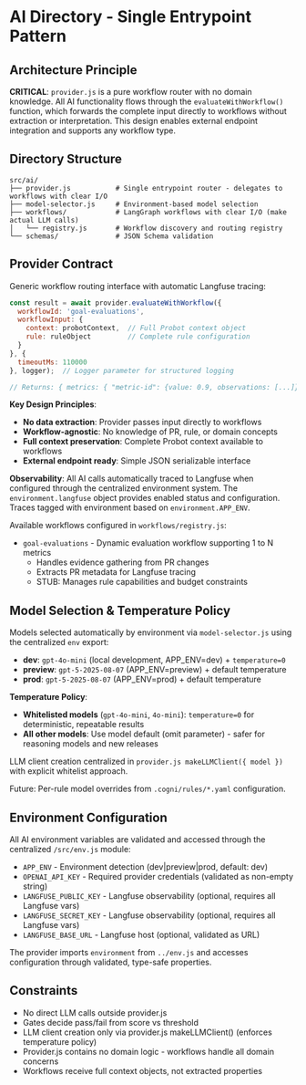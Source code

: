 # AI Directory - Single Entrypoint Pattern

## Architecture Principle
**CRITICAL**: `provider.js` is a pure workflow router with no domain knowledge. All AI functionality flows through the `evaluateWithWorkflow()` function, which forwards the complete input directly to workflows without extraction or interpretation. This design enables external endpoint integration and supports any workflow type.

## Directory Structure
```
src/ai/
├── provider.js           # Single entrypoint router - delegates to workflows with clear I/O
├── model-selector.js     # Environment-based model selection
├── workflows/            # LangGraph workflows with clear I/O (make actual LLM calls)
│   └── registry.js       # Workflow discovery and routing registry
└── schemas/              # JSON Schema validation
```

## Provider Contract
Generic workflow routing interface with automatic Langfuse tracing:
```javascript
const result = await provider.evaluateWithWorkflow({
  workflowId: 'goal-evaluations',
  workflowInput: {
    context: probotContext,  // Full Probot context object
    rule: ruleObject         // Complete rule configuration
  }
}, {
  timeoutMs: 110000
}, logger);  // Logger parameter for structured logging

// Returns: { metrics: { "metric-id": {value: 0.9, observations: [...]} }, summary: "...", provenance: {} }
```

**Key Design Principles**:
- **No data extraction**: Provider passes input directly to workflows
- **Workflow-agnostic**: No knowledge of PR, rule, or domain concepts
- **Full context preservation**: Complete Probot context available to workflows
- **External endpoint ready**: Simple JSON serializable interface

**Observability**: All AI calls automatically traced to Langfuse when configured through the centralized environment system. The `environment.langfuse` object provides enabled status and configuration. Traces tagged with environment based on `environment.APP_ENV`.

Available workflows configured in `workflows/registry.js`:
- `goal-evaluations` - Dynamic evaluation workflow supporting 1 to N metrics
  - Handles evidence gathering from PR changes
  - Extracts PR metadata for Langfuse tracing
  - STUB: Manages rule capabilities and budget constraints

## Model Selection & Temperature Policy
Models selected automatically by environment via `model-selector.js` using the centralized `env` export:
- **dev**: `gpt-4o-mini` (local development, APP_ENV=dev) + `temperature=0`
- **preview**: `gpt-5-2025-08-07` (APP_ENV=preview) + default temperature
- **prod**: `gpt-5-2025-08-07` (APP_ENV=prod) + default temperature

**Temperature Policy**: 
- **Whitelisted models** (`gpt-4o-mini`, `4o-mini`): `temperature=0` for deterministic, repeatable results
- **All other models**: Use model default (omit parameter) - safer for reasoning models and new releases

LLM client creation centralized in `provider.js makeLLMClient({ model })` with explicit whitelist approach.

Future: Per-rule model overrides from `.cogni/rules/*.yaml` configuration.

## Environment Configuration
All AI environment variables are validated and accessed through the centralized `/src/env.js` module:
- `APP_ENV` - Environment detection (dev|preview|prod, default: dev)
- `OPENAI_API_KEY` - Required provider credentials (validated as non-empty string)
- `LANGFUSE_PUBLIC_KEY` - Langfuse observability (optional, requires all Langfuse vars)
- `LANGFUSE_SECRET_KEY` - Langfuse observability (optional, requires all Langfuse vars)
- `LANGFUSE_BASE_URL` - Langfuse host (optional, validated as URL)

The provider imports `environment` from `../env.js` and accesses configuration through validated, type-safe properties.

## Constraints
- No direct LLM calls outside provider.js
- Gates decide pass/fail from score vs threshold
- LLM client creation only via provider.js makeLLMClient() (enforces temperature policy)
- Provider.js contains no domain logic - workflows handle all domain concerns
- Workflows receive full context objects, not extracted properties